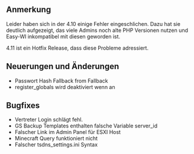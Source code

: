 ## Anmerkung

Leider haben sich in der 4.10 einige Fehler eingeschlichen. Dazu hat sie deutlich aufgezeigt, das viele Admins noch alte PHP Versionen nutzen und Easy-WI inkompatibel mit diesen geworden ist.

4.11 ist ein Hotfix Release, dass diese Probleme adressiert.

## Neuerungen und Änderungen

- Passwort Hash Fallback from Fallback
- register_globals wird deaktiviert wenn an

## Bugfixes

- Vertreter Login schlägt fehl.
- GS Backup Templates enthalten falsche Variable server_id
- Falscher Link im Admin Panel für ESXI Host
- Minecraft Query funktioniert nicht
- Falscher tsdns_settings.ini Syntax